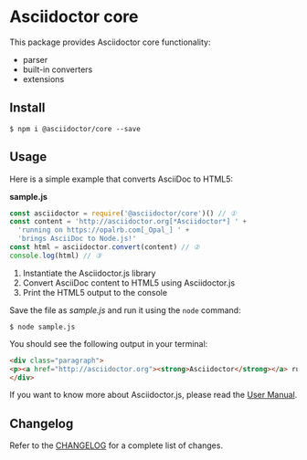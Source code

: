 # Asciidoctor core

This package provides Asciidoctor core functionality:

* parser
* built-in converters
* extensions

## Install

```console
$ npm i @asciidoctor/core --save
```

## Usage

Here is a simple example that converts AsciiDoc to HTML5:

**sample.js**

```javascript
const asciidoctor = require('@asciidoctor/core')() // ①
const content = 'http://asciidoctor.org[*Asciidoctor*] ' +
  'running on https://opalrb.com[_Opal_] ' +
  'brings AsciiDoc to Node.js!'
const html = asciidoctor.convert(content) // ②
console.log(html) // ③
```
1. Instantiate the Asciidoctor.js library
2. Convert AsciiDoc content to HTML5 using Asciidoctor.js
3. Print the HTML5 output to the console

Save the file as _sample.js_ and run it using the `node` command:

```console
$ node sample.js
```

You should see the following output in your terminal:

```html
<div class="paragraph">
<p><a href="http://asciidoctor.org"><strong>Asciidoctor</strong></a> running on <a href="http://opalrb.com"><em>Opal</em></a> brings AsciiDoc to Node.js!</p>
</div>
```

If you want to know more about Asciidoctor.js, please read the [User Manual](https://asciidoctor-docs.netlify.com/asciidoctor.js/).

## Changelog

Refer to the [CHANGELOG](https://github.com/asciidoctor/asciidoctor.js/blob/main/CHANGELOG.adoc) for a complete list of changes.
